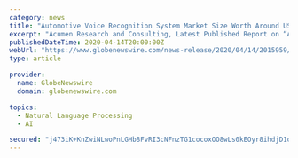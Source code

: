 ```yaml
---
category: news
title: "Automotive Voice Recognition System Market Size Worth Around US$ 39 Bn by 2027"
excerpt: "Acumen Research and Consulting, Latest Published Report on “Automotive Voice Recognition System Market Size, Share, Growth, Trends, and Forecast, 2020 - 2027”. LOS ANGELES, April 14 ..."
publishedDateTime: 2020-04-14T20:00:00Z
webUrl: "https://www.globenewswire.com/news-release/2020/04/14/2015959/0/en/Automotive-Voice-Recognition-System-Market-Size-Worth-Around-US-39-Bn-by-2027.html"
type: article

provider:
  name: GlobeNewswire
  domain: globenewswire.com

topics:
  - Natural Language Processing
  - AI

secured: "j473iK+KnZwiNLwoPnLGHb8FvRI3cNFnzTG1cocoxOO8wLs0kEOyr8ihdjD1qNCEaQu5yvWVaUn9YG1+CThP/aiMM9P6+RsFUYm3QUngCMGRCsVfw7ueHvfEO1FuUJPwh80BCBurGY+wNdAjeQvfv786RcQCwuP/h2PxFb8e02bUXF/q4v/COgEEUmql/ujYM+mVeV5ijk37CJXSCVA0TntO3Oe1NjkhEzrNMcDKTVvvAeee+YiTC1B1eDrqJ/bHM78PbKL5n0E43CzvietPrF4FitCbyjpOiCgrpTHP2XOAMsIg0w6UYEuvmePbAj79;7nTSSGx4Iu3jVug5AFayig=="
---
```


